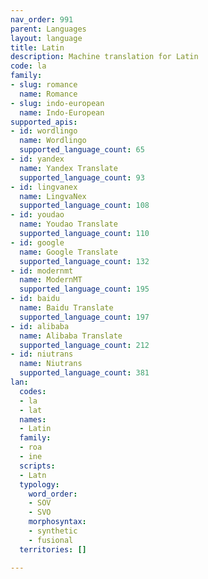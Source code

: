 ```yaml
---
nav_order: 991
parent: Languages
layout: language
title: Latin
description: Machine translation for Latin
code: la
family:
- slug: romance
  name: Romance
- slug: indo-european
  name: Indo-European
supported_apis:
- id: wordlingo
  name: Wordlingo
  supported_language_count: 65
- id: yandex
  name: Yandex Translate
  supported_language_count: 93
- id: lingvanex
  name: LingvaNex
  supported_language_count: 108
- id: youdao
  name: Youdao Translate
  supported_language_count: 110
- id: google
  name: Google Translate
  supported_language_count: 132
- id: modernmt
  name: ModernMT
  supported_language_count: 195
- id: baidu
  name: Baidu Translate
  supported_language_count: 197
- id: alibaba
  name: Alibaba Translate
  supported_language_count: 212
- id: niutrans
  name: Niutrans
  supported_language_count: 381
lan:
  codes:
  - la
  - lat
  names:
  - Latin
  family:
  - roa
  - ine
  scripts:
  - Latn
  typology:
    word_order:
    - SOV
    - SVO
    morphosyntax:
    - synthetic
    - fusional
  territories: []

---
```


